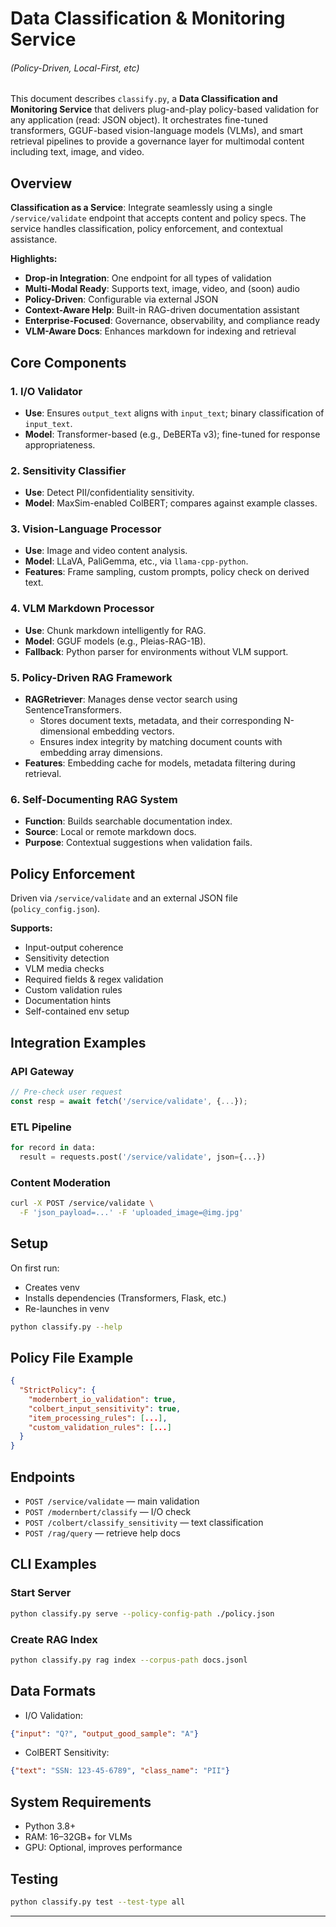 
# Data Classification & Monitoring Service
###### (Policy-Driven, Local-First, etc)

This document describes `classify.py`, a **Data Classification and Monitoring Service** that delivers plug-and-play policy-based validation for any application (read: JSON object). It orchestrates fine-tuned transformers, GGUF-based vision-language models (VLMs), and smart retrieval pipelines to provide a governance layer for multimodal content including text, image, and video.

## Overview

**Classification as a Service**: Integrate seamlessly using a single `/service/validate` endpoint that accepts content and policy specs. The service handles classification, policy enforcement, and contextual assistance.

**Highlights:**

* **Drop-in Integration**: One endpoint for all types of validation
* **Multi-Modal Ready**: Supports text, image, video, and (soon) audio
* **Policy-Driven**: Configurable via external JSON
* **Context-Aware Help**: Built-in RAG-driven documentation assistant
* **Enterprise-Focused**: Governance, observability, and compliance ready
* **VLM-Aware Docs**: Enhances markdown for indexing and retrieval

## Core Components

### 1. I/O Validator

* **Use**: Ensures `output_text` aligns with `input_text`; binary classification of `input_text`.
* **Model**: Transformer-based (e.g., DeBERTa v3); fine-tuned for response appropriateness.

### 2. Sensitivity Classifier

* **Use**: Detect PII/confidentiality sensitivity.
* **Model**: MaxSim-enabled ColBERT; compares against example classes.

### 3. Vision-Language Processor

* **Use**: Image and video content analysis.
* **Model**: LLaVA, PaliGemma, etc., via `llama-cpp-python`.
* **Features**: Frame sampling, custom prompts, policy check on derived text.

### 4. VLM Markdown Processor

* **Use**: Chunk markdown intelligently for RAG.
* **Model**: GGUF models (e.g., Pleias-RAG-1B).
* **Fallback**: Python parser for environments without VLM support.

### 5. Policy-Driven RAG Framework

* **RAGRetriever**: Manages dense vector search using SentenceTransformers.
    * Stores document texts, metadata, and their corresponding N-dimensional embedding vectors.
    * Ensures index integrity by matching document counts with embedding array dimensions.
* **Features**: Embedding cache for models, metadata filtering during retrieval.

### 6. Self-Documenting RAG System

* **Function**: Builds searchable documentation index.
* **Source**: Local or remote markdown docs.
* **Purpose**: Contextual suggestions when validation fails.

## Policy Enforcement

Driven via `/service/validate` and an external JSON file (`policy_config.json`).

**Supports:**

* Input-output coherence
* Sensitivity detection
* VLM media checks
* Required fields & regex validation
* Custom validation rules
* Documentation hints
* Self-contained env setup

## Integration Examples

### API Gateway

```js
// Pre-check user request
const resp = await fetch('/service/validate', {...});
```

### ETL Pipeline

```python
for record in data:
  result = requests.post('/service/validate', json={...})
```

### Content Moderation

```bash
curl -X POST /service/validate \
  -F 'json_payload=...' -F 'uploaded_image=@img.jpg'
```

## Setup

On first run:

* Creates venv
* Installs dependencies (Transformers, Flask, etc.)
* Re-launches in venv

```bash
python classify.py --help
```

## Policy File Example

```json
{
  "StrictPolicy": {
    "modernbert_io_validation": true,
    "colbert_input_sensitivity": true,
    "item_processing_rules": [...],
    "custom_validation_rules": [...]
  }
}
```

## Endpoints

* `POST /service/validate` — main validation
* `POST /modernbert/classify` — I/O check
* `POST /colbert/classify_sensitivity` — text classification
* `POST /rag/query` — retrieve help docs

## CLI Examples

### Start Server

```bash
python classify.py serve --policy-config-path ./policy.json
```

### Create RAG Index

```bash
python classify.py rag index --corpus-path docs.jsonl
```

## Data Formats

* I/O Validation:

```json
{"input": "Q?", "output_good_sample": "A"}
```

* ColBERT Sensitivity:

```json
{"text": "SSN: 123-45-6789", "class_name": "PII"}
```


## System Requirements

* Python 3.8+
* RAM: 16–32GB+ for VLMs
* GPU: Optional, improves performance

## Testing

```bash
python classify.py test --test-type all
```

---

